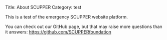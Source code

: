 Title: About SCUPPER
Category: test

This is a test of the emergency SCUPPER website platform.

You can check out our GitHub page, but that may raise more questions than it answers: https://github.com/SCUPPERfoundation

